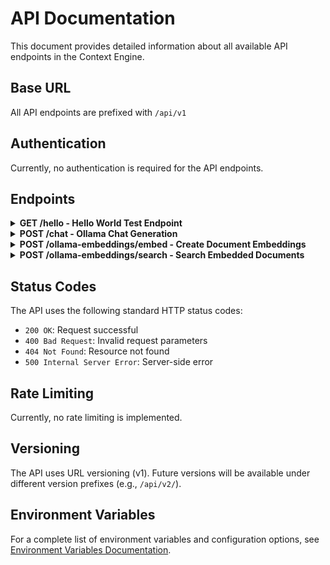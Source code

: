 # API Documentation

This document provides detailed information about all available API endpoints in the Context Engine.

## Base URL

All API endpoints are prefixed with `/api/v1`

## Authentication

Currently, no authentication is required for the API endpoints.

## Endpoints

<details>
<summary><b>GET /hello - Hello World Test Endpoint</b></summary>

Returns a simple greeting message.

**Request**
- Method: GET
- URL: `/api/v1/hello`
- No parameters required

**Response**
- Status: 200 OK
- Content-Type: `application/json`

```json
{
    "message": "Hello, World!"
}
```

**Error Responses**
- 500 Internal Server Error
  ```json
  {
      "detail": "Internal server error message"
  }
  ```

**Example Usage**
```bash
# Using curl
curl http://localhost:8000/api/v1/hello

# Using httpie
http GET http://localhost:8000/api/v1/hello
```
</details>

<details>
<summary><b>POST /chat - Ollama Chat Generation</b></summary>

Generate a chat response using Ollama models.

**Request**
- Method: POST
- URL: `/api/v1/chat`
- Content-Type: `application/json`

**Request Body**
```json
{
    "prompt": "What is Python?",                           // Required
    "system_prompt": "You are a helpful assistant",        // Optional
    "model": "mistral",                                   // Optional
    "max_tokens": 500                                     // Optional
}
```

**Response**
- Status: 200 OK
- Content-Type: `application/json`

```json
{
    "response": "Generated text response from the model..."
}
```

**Error Responses**
- 500 Internal Server Error
  ```json
  {
      "detail": "Error message (e.g., model not found, connection error)"
  }
  ```

**Example Usage**
```bash
# Minimal request (only required prompt)
curl -X POST "http://localhost:8000/api/v1/chat" \
-H "Content-Type: application/json" \
-d "{\"prompt\": \"What is Python?\"}"

# Full request with all options
curl -X POST "http://localhost:8000/api/v1/chat" \
-H "Content-Type: application/json" \
-d "{
    \"prompt\": \"What is Python?\",
    \"system_prompt\": \"You are a helpful programming assistant.\",
    \"model\": \"mistral\",
    \"max_tokens\": 500
}"
```

**Notes**
- Default model is set via OLLAMA_MODEL environment variable
- Models must be pulled using Ollama CLI before use (e.g., `ollama pull mistral`)
- System prompt helps set the context for the AI response
- Max tokens parameter can limit response length
</details>

<details>
<summary><b>POST /ollama-embeddings/embed - Create Document Embeddings</b></summary>

Create embeddings for one or more documents using Ollama models.

**Request**
- Method: POST
- URL: `/api/v1/ollama-embeddings/embed`
- Content-Type: `application/json`

**Request Body**
```json
{
    "contents": ["Document text 1", "Document text 2"],    // Required
    "model": "nomic-embed-text"                           // Optional
}
```

**Response**
- Status: 200 OK
- Content-Type: `application/json`

```json
{
    "success": true,
    "message": "Successfully embedded 2 documents"
}
```

**Error Responses**
- 500 Internal Server Error
  ```json
  {
      "detail": "Error message"
  }
  ```

**Example Usage**
```bash
curl -X POST "http://localhost:8000/api/v1/ollama-embeddings/embed" \
-H "Content-Type: application/json" \
-d "{
    \"contents\": [\"Document text 1\", \"Document text 2\"],
    \"model\": \"nomic-embed-text\"
}"
```
</details>

<details>
<summary><b>POST /ollama-embeddings/search - Search Embedded Documents</b></summary>

Search through embedded documents using semantic similarity.

**Request**
- Method: POST
- URL: `/api/v1/ollama-embeddings/search`
- Content-Type: `application/json`

**Request Body**
```json
{
    "query": "Your search query",                         // Required
    "top_k": 2,                                          // Optional (default: 2)
    "model": "nomic-embed-text"                          // Optional
}
```

**Response**
- Status: 200 OK
- Content-Type: `application/json`

```json
{
    "contexts": ["Relevant document 1", "Relevant document 2"],
    "message": "Found 2 relevant documents"
}
```

**Error Responses**
- 500 Internal Server Error
  ```json
  {
      "detail": "Error message"
  }
  ```

**Example Usage**
```bash
curl -X POST "http://localhost:8000/api/v1/ollama-embeddings/search" \
-H "Content-Type: application/json" \
-d "{
    \"query\": \"What is machine learning?\",
    \"top_k\": 3
}"
```
</details>

## Status Codes

The API uses the following standard HTTP status codes:

- `200 OK`: Request successful
- `400 Bad Request`: Invalid request parameters
- `404 Not Found`: Resource not found
- `500 Internal Server Error`: Server-side error

## Rate Limiting

Currently, no rate limiting is implemented.

## Versioning

The API uses URL versioning (v1). Future versions will be available under different version prefixes (e.g., `/api/v2/`).

## Environment Variables

For a complete list of environment variables and configuration options, see [Environment Variables Documentation](ENV.md).
